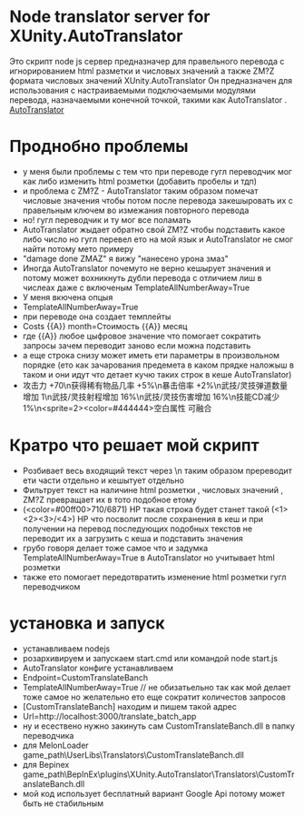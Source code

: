 # Node translator server for XUnity.AutoTranslator
Это скрипт node js сервер предназначер для правельного перевода 
с игнорированием html разметки и числовых значений а также ZM?Z формата числовых значений XUnity.AutoTranslator
Он предназначен для использования с настраиваемыми подключаемыми модулями перевода, назначаемыми конечной точкой, такими как AutoTranslator .
[AutoTranslator](https://github.com/bbepis/XUnity.AutoTranslator)
# Проднобно проблемы 
* у меня были проблемы с тем что при переводе гугл переводчик мог как либо изменить html розметки (добавить пробелы и тдп)
* и проблема с ZM?Z - AutoTranslator таким образом помечат числовые значения чтобы потом после перевода закешыровать их с правельным ключем во измежания повторного перевода
* но! гугл переводчик и ту мог все поламать
* AutoTranslator жыдает обратно свой ZM?Z чтобы подставить какое либо число но гугл перевел ето на мой язык и AutoTranslator не смог найти потому мето примеру 
* "damage done ZMAZ" я вижу "нанесено урона змаз"
* Иногда AutoTranslator почемуто не верно кешырует значения и потому может вохникнуть дубли перевода с отличием лиш в числеах даже с включеным TemplateAllNumberAway=True
* У меня вкючена опцыя 
* TemplateAllNumberAway=True
* при переводе она создает темплейты 
* Costs {{A}} month=Стоимость {{A}} месяц
* где {{A}} любое цыфровое значение  что помогает сократить запросы зачем переводит заново если можна подставить 
* а еще строка снизу может иметь ети параметры в произвольном порядке (ето как зачарования предемета в каком прядке наложыш в таком и они идут что детает кучю таких строк в кеше AutoTranslator)
* 攻击力 +70\n获得稀有物品几率 +5%\n暴击倍率 +2%\n武技/灵技弹道数量增加 1\n武技/灵技射程增加 16%\n武技/灵技伤害增加 16%\n技能CD减少 1%\n<sprite\=2><color\=#444444>空白属性 可融合</color>
# Кратро что решает мой скрипт 
* Розбивает весь входящий текст через \n таким образом пререводит ети части отдельно и кешытует отдельно
* Фильтрует текст на наличине html розметки , числовых значений , ZM?Z превращает их в тото подобное етому
* (<color\=#00ff00>710</color>/6871) HP  такая строка будет станет такой (<1><2><3>/<4>) HP что посволит после сохранения в кеш и при получении на перевод последующих подобных текстов не переводит их а загрузить с кеша и подставить значения
* грубо говоря делает тоже самое что и задумка TemplateAllNumberAway=True в AutoTranslator но учитывает html розметки
* также ето помогает передотвратить изменение html розметки гугл переводчиком
# установка и запуск
* устанавливаем nodejs
* розархивируем и запускаем start.cmd или командой node start.js 
* AutoTranslator конфиге устанавливаем
* Endpoint=CustomTranslateBanch
* TemplateAllNumberAway=True // не обизатьельно так как мой делает тоже самое но желательно ето еще сократит количестов запросов 
* [CustomTranslateBanch]  находим и пишем такой адрес
* Url=http://localhost:3000/translate_batch_app
* ну и есествено нужно закинуть сам CustomTranslateBanch.dll в папку переводчика
* для MelonLoader game_path\UserLibs\Translators\CustomTranslateBanch.dll
* для Bepinex game_path\BepInEx\plugins\XUnity.AutoTranslator\Translators\CustomTranslateBanch.dll
* мой код использует бесплатный вариант Google Api потому может быть не стабильным
